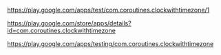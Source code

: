 https://play.google.com/apps/test/com.coroutines.clockwithtimezone/1

https://play.google.com/store/apps/details?id=com.coroutines.clockwithtimezone

https://play.google.com/apps/testing/com.coroutines.clockwithtimezone
